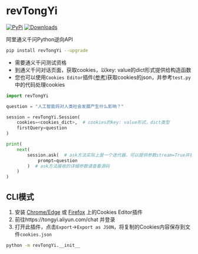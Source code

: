 # revTongYi


[![PyPi](https://img.shields.io/pypi/v/revTongYi.svg)](https://pypi.python.org/pypi/revTongYi)
[![Downloads](https://static.pepy.tech/badge/revTongYi)](https://pypi.python.org/pypi/revTongYi)

阿里通义千问Python逆向API

```bash
pip install revTongYi --upgrade
```

- 需要通义千问测试资格
- 到通义千问对话页面，获取cookies，以key: value的dict形式提供给构造函数
- 您也可以使用`Cookies Editor`插件([参考](https://github.com/xw5xr6/revERNIEBot))获取cookies的json，并参考`test.py`中的代码处理cookies

```python
import revTongYi

question = "人工智能将对人类社会发展产生什么影响？"

session = revTongYi.Session(
    cookies=<cookies_dict>,  # cookies的key: value形式，dict类型
    firstQuery=question
)

print(
    next(
        session.ask(  # ask方法实际上是一个迭代器，可以提供参数stream=True并换用for的方式迭代
            prompt=question
        )  # ask方法接收的详细参数请查看源码
    )
)
```

## CLI模式

1. 安装 [Chrome/Edge](https://chrome.google.com/webstore/detail/cookie-editor/hlkenndednhfkekhgcdicdfddnkalmdm) 或 [Firefox](https://addons.mozilla.org/en-US/firefox/addon/cookie-editor/) 上的Cookies Editor插件
2. 前往https://tongyi.aliyun.com/chat 并登录
3. 打开此插件，点击`Export`->`Export as JSON`，将复制的Cookies内容保存到文件`cookies.json`

```bash
python -m revTongYi.__init__
```

